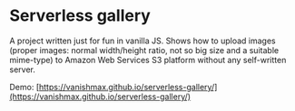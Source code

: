 # Serverless gallery

A project written just for fun in vanilla JS. Shows how to upload images (proper images: normal
width/height ratio, not so big size and a suitable mime-type) to Amazon Web Services S3 platform
without any self-written server.

Demo: [https://vanishmax.github.io/serverless-gallery/](https://vanishmax.github.io/serverless-gallery/)
